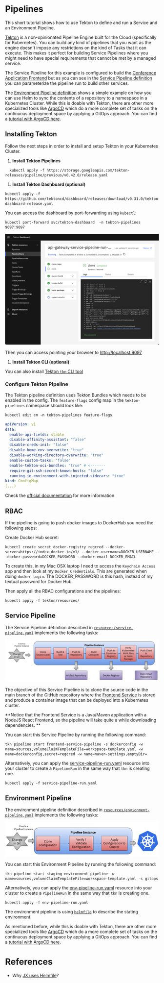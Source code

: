 # Pipelines

This short tutorial shows how to use Tekton to define and run a Service and an Environment Pipeline. 

[Tekton](https://tekton.dev) is a non-opinionated Pipeline Engine built for the Cloud (specifically for Kubernetes). You can build any kind of pipelines that you want as the engine doesn't impose any restrictions on the kind of Tasks that it can execute. This makes it perfect for building Service Pipelines where you might need to have special requirements that cannot be met by a managed service.  

The Service Pipeline for this example is configured to build the [Conference Application Frontend](https://github.com/salaboy/fmtok8s-frontend) but as you can see in the [Service Pipeline definition](resources/service-pipeline.yaml) you can parameterize the pipeline run to build other services. 

The [Environment Pipeline definition](resources/environment-pipeline.yaml) shows a simple example on how you can use Helm to sync the contents of a repository to a namespace in a Kubernetes Cluster. While this is doable with Tekton, there are other more specialized tools like [ArgoCD](https://argo-cd.readthedocs.io/en/stable/) which do a more complete set of tasks on the continuous deployment space by applying a GitOps approach. You can find a [tutorial with ArgoCD here](../argocd/README.md).



## Installing Tekton

Follow the next steps in order to install and setup Tekton in your Kubernetes Cluster.

1. **Install Tekton Pipelines**

```
  kubectl apply -f https://storage.googleapis.com/tekton-releases/pipeline/previous/v0.42.0/release.yaml
```

1. **Install Tekton Dashboard (optional)**

```
kubectl apply -f https://github.com/tektoncd/dashboard/releases/download/v0.31.0/tekton-dashboard-release.yaml
```
You can access the dashboard by port-forwarding using `kubectl`:

```
kubectl port-forward svc/tekton-dashboard  -n tekton-pipelines 9097:9097
```

![Tekton Dashboard](tekton-dashboard.png)

Then you can access pointing your browser to [http://localhost:9097](http://localhost:9097)


1. **Install Tekton CLI (optional)**:

You can also install [Tekton `tkn` CLI tool](https://github.com/tektoncd/cli)


### Configure Tekton Pipeline

The Tekton pipeline definition uses Tekton Bundles which needs to
be enabled in the config. The `feature-flags` config map in the `tekton-pipelines` namespace
should look like:

```
kubectl edit cm -n tekton-pipelines feature-flags
```

```yaml
apiVersion: v1
data:
  enable-api-fields: stable 
  disable-affinity-assistant: "false"
  disable-creds-init: "false"
  disable-home-env-overwrite: "true"
  disable-working-directory-overwrite: "true"
  enable-custom-tasks: "false"
  enable-tekton-oci-bundles: "true" # <------- 
  require-git-ssh-secret-known-hosts: "false"
  running-in-environment-with-injected-sidecars: "true"
kind: ConfigMap
(...)
```

Check the [official documentation](https://github.com/tektoncd/pipeline/blob/release-v0.18.x/docs/install.md#customizing-the-pipelines-controller-behavior) for more information.

## RBAC

If the pipeline is going to push docker images to DockerHub you need the following steps: 

Create Docker Hub secret: 

```
kubectl create secret docker-registry regcred --docker-server=https://index.docker.io/v1/ --docker-username=DOCKER_USERNAME --docker-password=DOCKER_PASSWORD --docker-email DOCKER_EMAIL
```

To create this, in my Mac OSX laptop I need to access the `Keychain Access` app and then look at my `Docker Credentials`. This are generated when doing `docker login`. The DOCKER_PASSWORD is this hash, instead of my textual password for Docker Hub.

Then apply all the RBAC configurations and the pipelines: 

```
kubectl apply -f tekton/resources/
```

## Service Pipeline

The Service Pipeline definition described in [`resources/service-pipeline.yaml`](resources/service-pipeline.yaml) implements the following tasks:

![Service Pipeline](service-pipeline.png)

The objective of this Service Pipeline is to clone the source code in the main branch of the GitHub repository where the [Frontend Service](https://github.com/salaboy/fmtok8s-frontend) is stored and produce a container image that can be deployed into a Kubernetes cluster. 

**Notice that the Frontend Service is a Java/Maven application with a NodeJS React Frontend, so the pipeline will take quite a while downloading dependencies. **

You can start this Service Pipeline by running the following command:

```
tkn pipeline start frontend-service-pipeline -s dockerconfig -w name=sources,volumeClaimTemplateFile=workspace-template.yaml -w name=dockerconfig,secret=regcred -w name=maven-settings,emptyDir=
```

Alternatively, you can apply the [service-pipeline-run.yaml](service-pipeline-run.yaml) resource into your cluster to create a `PipelineRun` in the same way that `tkn` is creating one.

```
kubectl apply -f service-pipeline-run.yaml
```

## Environment Pipeline

The environment pipeline definition described in [`resources/envionment-pipeline.yaml`](resources/envionment-pipeline.yaml) implements the following tasks:

![Environment Pipeline](environment-pipeline.png)


You can start this Environment Pipeline by running the following command:

```
tkn pipeline start staging-environment-pipeline -w name=sources,volumeClaimTemplateFile=workspace-template.yaml -s gitops
```

Alternatively, you can apply the [env-pipeline-run.yaml](env-pipeline-run.yaml) resource into your cluster to create a `PipelineRun` in the same way that `tkn` is creating one.

```
kubectl apply -f env-pipeline-run.yaml
```

The environment pipeline is using [`helmfile`](https://github.com/roboll/helmfile) to describe the stating environment. 

As mentioned before, while this is doable with Tekton, there are other more specialized tools like [ArgoCD](https://argo-cd.readthedocs.io/en/stable/) which do a more complete set of tasks on the continuous deployment space by applying a GitOps approach. You can find a [tutorial with ArgoCD here](../argocd/README.md).

# References
- Why [JX uses Helmfile](https://jenkins-x.io/v3/develop/faq/general/#why-does-jenkins-x-use-helmfile-template)?

